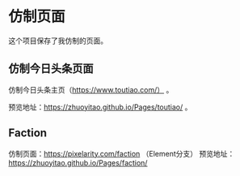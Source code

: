 # 仿制页面
这个项目保存了我仿制的页面。
## 仿制今日头条页面
仿制今日头条主页（https://www.toutiao.com/） 。

预览地址：https://zhuoyitao.github.io/Pages/toutiao/ 。
## Faction
仿制页面：https://pixelarity.com/faction （Element分支）
预览地址：https://zhuoyitao.github.io/Pages/faction/